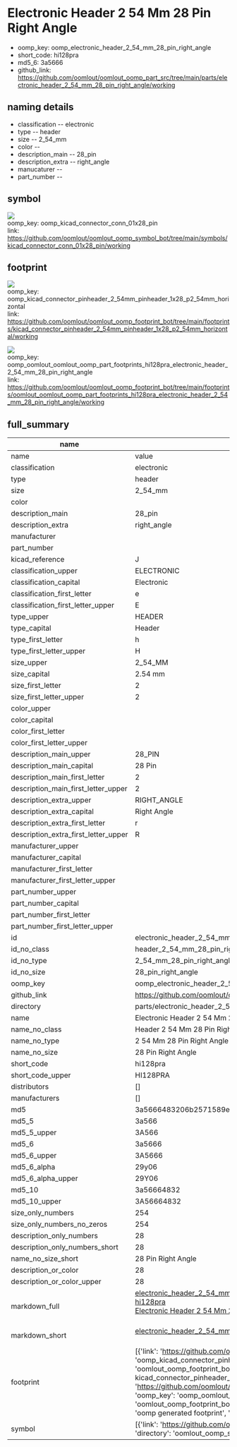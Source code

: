 # Electronic Header 2 54 Mm 28 Pin Right Angle

  
* oomp_key: oomp_electronic_header_2_54_mm_28_pin_right_angle 
* short_code: hi128pra
* md5_6: 3a5666  
* github_link: https://github.com/oomlout/oomlout_oomp_part_src/tree/main/parts/electronic_header_2_54_mm_28_pin_right_angle/working  
## naming details
* classification -- electronic
* type -- header
* size -- 2_54_mm
* color -- 
* description_main -- 28_pin
* description_extra -- right_angle
* manucaturer -- 
* part_number -- 



## symbol

![](symbol/{index}/working/working_600.png)  
oomp_key: oomp_kicad_connector_conn_01x28_pin  
link: https://github.com/oomlout/oomlout_oomp_symbol_bot/tree/main/symbols/kicad_connector_conn_01x28_pin/working  

## footprint

![](footprint/{index}/working/working_600.png)  
oomp_key: oomp_kicad_connector_pinheader_2_54mm_pinheader_1x28_p2_54mm_horizontal  
link: https://github.com/oomlout/oomlout_oomp_footprint_bot/tree/main/footprints/kicad_connector_pinheader_2_54mm_pinheader_1x28_p2_54mm_horizontal/working  

![](footprint/{index}/working/working_600.png)  
oomp_key: oomp_oomlout_oomlout_oomp_part_footprints_hi128pra_electronic_header_2_54_mm_28_pin_right_angle  
link: https://github.com/oomlout/oomlout_oomp_footprint_bot/tree/main/footprints/oomlout_oomlout_oomp_part_footprints_hi128pra_electronic_header_2_54_mm_28_pin_right_angle/working  

## full_summary
| name | value | 
| --- | --- | 
| name | value | 
| classification | electronic | 
| type | header | 
| size | 2_54_mm | 
| color |  | 
| description_main | 28_pin | 
| description_extra | right_angle | 
| manufacturer |  | 
| part_number |  | 
| kicad_reference | J | 
| classification_upper | ELECTRONIC | 
| classification_capital | Electronic | 
| classification_first_letter | e | 
| classification_first_letter_upper | E | 
| type_upper | HEADER | 
| type_capital | Header | 
| type_first_letter | h | 
| type_first_letter_upper | H | 
| size_upper | 2_54_MM | 
| size_capital | 2.54 mm | 
| size_first_letter | 2 | 
| size_first_letter_upper | 2 | 
| color_upper |  | 
| color_capital |  | 
| color_first_letter |  | 
| color_first_letter_upper |  | 
| description_main_upper | 28_PIN | 
| description_main_capital | 28 Pin | 
| description_main_first_letter | 2 | 
| description_main_first_letter_upper | 2 | 
| description_extra_upper | RIGHT_ANGLE | 
| description_extra_capital | Right Angle | 
| description_extra_first_letter | r | 
| description_extra_first_letter_upper | R | 
| manufacturer_upper |  | 
| manufacturer_capital |  | 
| manufacturer_first_letter |  | 
| manufacturer_first_letter_upper |  | 
| part_number_upper |  | 
| part_number_capital |  | 
| part_number_first_letter |  | 
| part_number_first_letter_upper |  | 
| id | electronic_header_2_54_mm_28_pin_right_angle | 
| id_no_class | header_2_54_mm_28_pin_right_angle | 
| id_no_type | 2_54_mm_28_pin_right_angle | 
| id_no_size | 28_pin_right_angle | 
| oomp_key | oomp_electronic_header_2_54_mm_28_pin_right_angle | 
| github_link | https://github.com/oomlout/oomlout_oomp_part_src/tree/main/parts/electronic_header_2_54_mm_28_pin_right_angle/working | 
| directory | parts/electronic_header_2_54_mm_28_pin_right_angle | 
| name | Electronic Header 2 54 Mm 28 Pin Right Angle | 
| name_no_class | Header 2 54 Mm 28 Pin Right Angle | 
| name_no_type | 2 54 Mm 28 Pin Right Angle | 
| name_no_size | 28 Pin Right Angle | 
| short_code | hi128pra | 
| short_code_upper | HI128PRA | 
| distributors | [] | 
| manufacturers | [] | 
| md5 | 3a5666483206b2571589e53e6804d18f | 
| md5_5 | 3a566 | 
| md5_5_upper | 3A566 | 
| md5_6 | 3a5666 | 
| md5_6_upper | 3A5666 | 
| md5_6_alpha | 29y06 | 
| md5_6_alpha_upper | 29Y06 | 
| md5_10 | 3a56664832 | 
| md5_10_upper | 3A56664832 | 
| size_only_numbers | 254 | 
| size_only_numbers_no_zeros | 254 | 
| description_only_numbers | 28 | 
| description_only_numbers_short | 28 | 
| name_no_size_short | 28 Pin Right Angle | 
| description_or_color | 28 | 
| description_or_color_upper | 28 | 
| markdown_full | [electronic_header_2_54_mm_28_pin_right_angle](https://github.com/oomlout/oomlout_oomp_part_src/tree/main/parts/electronic_header_2_54_mm_28_pin_right_angle/working)<br>[hi128pra](https://github.com/oomlout/oomlout_oomp_part_src/tree/main/parts/electronic_header_2_54_mm_28_pin_right_angle/working)<br>[Electronic Header 2 54 Mm 28 Pin Right Angle](https://github.com/oomlout/oomlout_oomp_part_src/tree/main/parts/electronic_header_2_54_mm_28_pin_right_angle/working)<br><br> | 
| markdown_short | [electronic_header_2_54_mm_28_pin_right_angle](https://github.com/oomlout/oomlout_oomp_part_src/tree/main/parts/electronic_header_2_54_mm_28_pin_right_angle/working)<br><br> | 
| footprint | [{'link': 'https://github.com/oomlout/oomlout_oomp_footprint_bot/tree/main/foootprntss/kicad_connector_pinheader_2_54mm_pinheader_1x28_p2_54mm_horizontal', 'oomp_key': 'oomp_kicad_connector_pinheader_2_54mm_pinheader_1x28_p2_54mm_horizontal', 'directory': 'oomlout_oomp_footprint_bot/footprints/kicad_connector_pinheader_2_54mm_pinheader_1x28_p2_54mm_horizontal//working/working.kicad_mod', 'note': 'source footprint kicad_connector_pinheader_2_54mm_pinheader_1x28_p2_54mm_horizontal', 'index': 0}, {'link': 'https://github.com/oomlout/oomlout_oomp_footprint_bot/tree/main/foootprntss/oomlout_oomlout_oomp_part_footprints_hi128pra_electronic_header_2_54_mm_28_pin_right_angle', 'oomp_key': 'oomp_oomlout_oomlout_oomp_part_footprints_hi128pra_electronic_header_2_54_mm_28_pin_right_angle', 'directory': 'oomlout_oomp_footprint_bot/footprints/oomlout_oomlout_oomp_part_footprints_hi128pra_electronic_header_2_54_mm_28_pin_right_angle//working/working.kicad_mod', 'note': 'oomp generated footprint', 'index': 1}] | 
| symbol | [{'link': 'https://github.com/oomlout/oomlout_oomp_symbol_bot/tree/main/symbols/kicad_connector_conn_01x28_pin', 'oomp_key': 'oomp_kicad_connector_conn_01x28_pin', 'directory': 'oomlout_oomp_symbol_bot/symbols/kicad_connector_conn_01x28_pin//working/working.kicad_sym', 'index': 0}] | 
